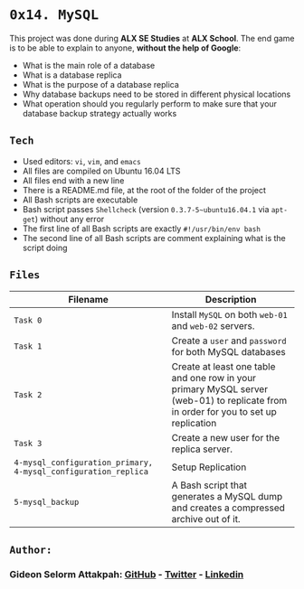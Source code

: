 # `0x14. MySQL`

This project was done during **ALX SE Studies** at **ALX School**. The end game is to be able to explain to anyone, **without the help of Google**:
* What is the main role of a database
* What is a database replica
* What is the purpose of a database replica
* Why database backups need to be stored in different physical locations
* What operation should you regularly perform to make sure that your database backup strategy actually works

## `Tech`
* Used editors: `vi`, `vim`, and `emacs`
* All files are compiled on Ubuntu 16.04 LTS
* All files end with a new line
* There is a README.md file, at the root of the folder of the project
* All Bash scripts are executable
* Bash script passes `Shellcheck` (version `0.3.7-5~ubuntu16.04.1` via `apt-get`) without any error
* The first line of all Bash scripts are exactly `#!/usr/bin/env bash`
* The second line of all Bash scripts are comment explaining what is the script doing

## `Files`

| Filename | Description |
| -------- | ----------- |
| `Task 0` | Install `MySQL` on both `web-01` and `web-02` servers. |
| `Task 1` | Create a `user` and `password` for both MySQL databases |
| `Task 2` | Create at least one table and one row in your primary MySQL server (web-01) to replicate from in order for you to set up replication |
| `Task 3` | Create a new user for the replica server. |
| `4-mysql_configuration_primary, 4-mysql_configuration_replica` | Setup Replication |
| `5-mysql_backup` | A Bash script that generates a MySQL dump and creates a compressed archive out of it. |

## `Author:`
### Gideon Selorm Attakpah: [GitHub](https://github.com/iamgideonchrist) - [Twitter](https://twitter.com/iamgideonchrist) - [Linkedin](https://www.linkedin.com/in/iamgideonchrist/)
